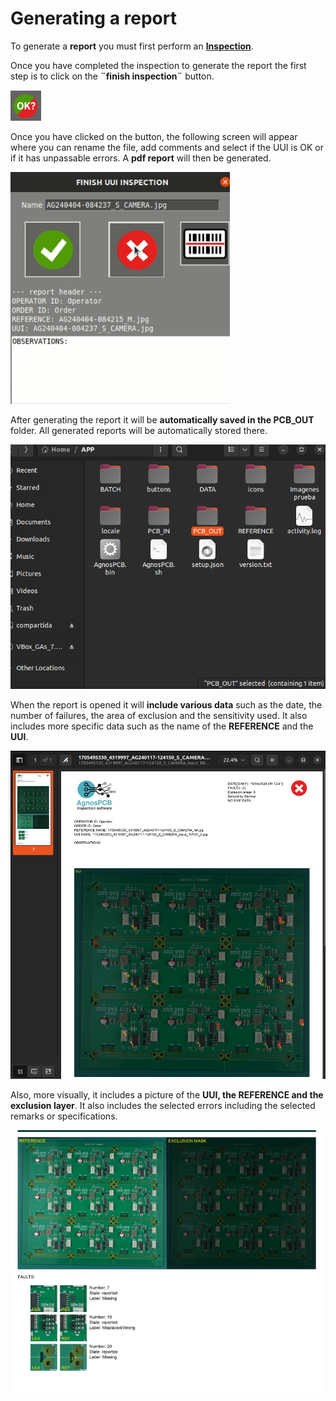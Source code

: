# Generating a report

To generate a **report** you must first perform an **[Inspection](Inspection_workflow.md "Title")**. 

Once you have completed the inspection to generate the report the first step is to click on the **¨finish inspection¨** button.

![alt text](assets/finish-inspection-button.png)

Once you have clicked on the button, the following screen will appear  where you can rename the file, add comments and select if the UUI is OK or if it has unpassable  errors. A **pdf report** will then be generated.

![alt text](assets/finish-inspecttion-barcode.png)

After generating the report it will be **automatically saved in the PCB_OUT** folder. All generated reports will be automatically stored there.

![alt text](assets/PCB-OUT.png)

When the report is opened it will **include various data** such as the date, the number of failures, the area of exclusion and the sensitivity used. It also includes more specific data such as the name of the **REFERENCE** and the **UUI**.

![alt text](assets/REPORT1.png)

Also, more visually, it includes a picture of the **UUI, the REFERENCE and the exclusion layer**. It also includes the selected errors including the selected remarks or specifications.

![alt text](assets/REPORT2.png)
